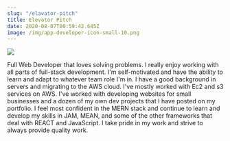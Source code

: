 ```yaml
---
slug: "/elavator-pitch"
title: Elevator Pitch
date: 2020-08-07T00:59:42.645Z
image: /img/app-developer-icon-small-10.png
---
```


![](/img/app-developer-icon-small-10.png)

Full Web Developer that loves solving problems. I really enjoy working with all parts of full-stack development. I'm self-motivated and have the ability to learn and adapt to whatever team role I'm in. <!-- end --> I have a good background in servers and migrating to the AWS cloud. I've mostly worked with Ec2 and s3 services on AWS. I've worked with developing websites for small businesses and a dozen of my own dev projects that I have posted on my portfolio. I feel most confident in the MERN stack and continue to learn and develop my skills in JAM, MEAN, and some of the other frameworks that deal with REACT and JavaScript. I take pride in my work and strive to always provide quality work.
